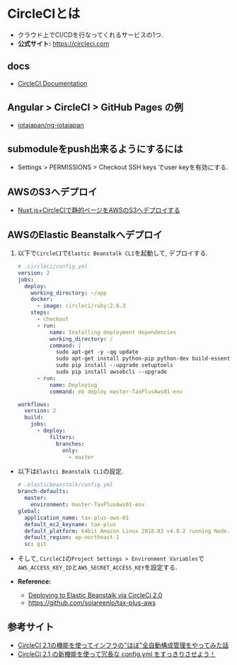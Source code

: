 # CircleCIとは
- クラウド上でCI/CDを行なってくれるサービスの1つ.
- **公式サイト:** https://circleci.com

## docs
- [CircleCI Documentation](https://github.com/circleci/circleci-docs)

## Angular > CircleCI > GitHub Pages の例
- [iotajapan/ng-iotajapan](https://github.com/iotajapan/ng-iotajapan)

## submoduleをpush出来るようにするには
- Settings > PERMISSIONS > Checkout SSH keys でuser keyを有効にする.

## AWSのS3へデプロイ
- [Nuxt.js+CircleCIで静的ページをAWSのS3へデプロイする](https://qiita.com/noplan1989/items/21af46b4101392ffc666)

## AWSのElastic Beanstalkへデプロイ
1. 以下で`CircleCI`で`Elastic Beanstalk CLI`を起動して, デプロイする.

    ```yaml
    # .circleci/config.yml
    version: 2
    jobs:
      deploy:
        working_directory: ~/app
        docker:
          - image: circleci/ruby:2.6.3
        steps:
          - checkout
          - run:
              name: Installing deployment dependencies
              working_directory: /
              command: |
                sudo apt-get -y -qq update
                sudo apt-get install python-pip python-dev build-essential
                sudo pip install --upgrade setuptools
                sudo pip install awsebcli --upgrade
          - run:
              name: Deploying
              command: eb deploy master-TaxPlusAws01-env

    workflows:
      version: 2
      build:
        jobs:
          - deploy:
              filters:
                branches:
                  only:
                    - master
    ```
- 以下は`Elastci Beanstalk CLI`の設定.

    ```yaml
    # .elasticbeanstalk/config.yml
    branch-defaults:
      master:
        environment: master-TaxPlusAws01-env
    global:
      application_name: tax-plus-aws-01
      default_ec2_keyname: tax-plus
      default_platform: 64bit Amazon Linux 2018.03 v4.8.2 running Node.js
      default_region: ap-northeast-1
      sc: git
    ```
- そして, `CircleCI`の`Project Settings > Environment Variables`で`AWS_ACCESS_KEY_ID`と`AWS_SECRET_ACCESS_KEY`を設定する.
- **Reference:**
  - [Deploying to Elastic Beanstalk via CircleCi 2.0](https://gist.github.com/ryansimms/808214137d219be649e010a07af44bad)
  - https://github.com/solareenlo/tax-plus-aws

## 参考サイト
- [CircleCI 2.1の機能を使ってインフラの"ほぼ"全自動構成管理をやってみた話](https://speakerdeck.com/inductor/circleci-terraform)
- [CircleCI 2.1 の新機能を使って冗長な config.yml をすっきりさせよう！](https://tech.recruit-mp.co.jp/dev-tools/post-14868/)
